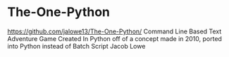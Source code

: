 # The-One-Python
https://github.com/jalowe13/The-One-Python/
Command Line Based Text Adventure Game
Created In Python off of a concept made in 2010, ported into Python instead of Batch Script
Jacob Lowe
